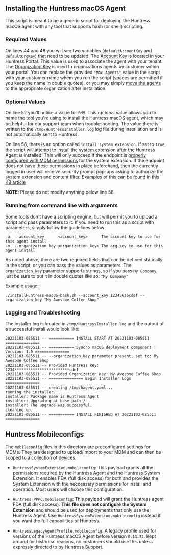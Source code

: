 ## Installing the Huntress macOS Agent

This script is meant to be a generic script for deploying the Huntress macOS agent with any tool that supports bash (or shell) scripting.

### Required Values

On lines 44 and 48 you will see two variables (`defaultAccountKey` and `defaultOrgKey`) that need to be updated. The [Account Key](https://support.huntress.io/hc/en-us/articles/4404012734227#account-key) is located in your Huntress Portal. This value is used to associate the agent with your tenant. The [Organization Key](https://support.huntress.io/hc/en-us/articles/4404012734227#organization-keys) is used to organizations agents by customer within your portal. You can replace the provided `"Mac Agents"` value in the script with your customer name whem you run the script (spaces are permitted if you keep the name in double quotes), or you may simply [move the agents](https://support.huntress.io/hc/en-us/articles/4404012577299-Moving-Agents-Between-Organizations) to the appropriate organization after installation.

### Optional Values

On line 52 you'll notice a value for `RMM`. This optional value allows  you to name the tool you're using to install the Huntress macOS agent, which may be helpful for our support team when troubleshooting. The value there is written to the `/tmp/HuntressInstaller.log` log file during installation and is not automatically sent to Huntress.

On line 58, there is an option called `install_system_extension`. If set to `true`, the script will attempt to install the system extension after the Huntress Agent is installed. This will only succeed if the endpoint is [properly configured with MDM permissions](https://support.huntress.io/hc/en-us/articles/21286543756947-Instructions-for-the-MDM-Configuration-for-macOS) for the system extension. If the endpoint does not have these permissions in place beforehand, then the currently logged in user will receive security prompt pop-ups asking to authorize the system extension and content filter. Examples of this can be found in [this KB article](https://support.huntress.io/hc/en-us/articles/21286469262867-Install-the-System-Extension-for-macOS)

**NOTE**: Please do not modify anything below line 58.

### Running from command line with arguments

Some tools don't have a scripting engine, but will permit you to upload a script and pass parameters to it. If you need to run this as a script with parameters, simply follow the guidelines below:

```
-a, --account_key      <account_key>      The account key to use for this agent install
-o, --organization_key <organization_key> The org key to use for this agent install
```

As noted above, there are two required fields that can be defined statically in the script, or you can pass the values as parameters. The `organization_key` parameter supports strings, so if you pass `My Company`, just be sure to put it in double quotes like so: `"My Company"`

Example usage:

`./InstallHuntress-macOS-bash.sh --account_key 123456abcdef --organization_key "My Awesome Coffee Shop"`

### Logging and Troubleshooting

The installer log is located in `/tmp/HuntressInstaller.log` and the output of a successful install would look like:

```
20221103-085511 -- =========== INSTALL START AT 20221103-085511 ===============
20221103-085511 -- =========== Syncro macOS deployment component | Version: 1.0 ===============
20221103-085511 -- --organization_key parameter present, set to: My Awesome Coffee Shop
20221103-085511 -- Provided Huntress key: 1234************************cdef
20221103-085511 -- Provided Organization Key: My Awesome Coffee Shop
20221103-085511 -- =============== Begin Installer Logs ===============
20221103-085511 -- creating /tmp/hagent.yaml...
running the installer...
installer: Package name is Huntress Agent
installer: Upgrading at base path /
installer: The upgrade was successful.
cleaning up...
20221103-085511 -- =========== INSTALL FINISHED AT 20221103-085511 ===============
```

## Huntress Mobileconfigs

The `mobileconfig` files in this directory are preconfigured settings for MDMs.
They are designed to upload/import to your MDM and can then be scoped to a collection of devices.

- `HuntressSystemExtension.mobileconfig`: This payload grants all the permissions required by the Huntress Agent and the Huntress System Extension. It enables FDA (full disk access) for both and provides the System Extension with the neccessary permissions for install and operation. Most users will choose this configuration.

- `Huntress PPPC.mobileconfig`: This payload will grant the Huntress agent FDA (full disk access). **This file does not configure the System Extension** and should be used for deployments that only use the Huntress Agent. Use `HuntressSystemExtension.mobileconfig` instead if you want the full capabilities of Huntress.

- `HuntressLegacyAgentProfile.mobileconfig`: A legacy profile used for versions of the Huntress macOS Agent before version `0.13.72`. Kept around for historical reasons, no customers should use this unless expressly directed to by Huntress Support.
